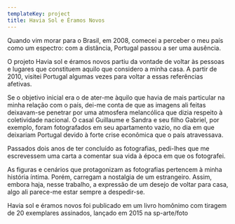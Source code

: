 ```yaml
---
templateKey: project
title: Havia Sol e Éramos Novos
---
```

Quando vim morar para o Brasil, em 2008, comecei a perceber o meu país como um espectro: com a distância, Portugal passou a ser uma ausência.


O projeto Havia sol e éramos novos partiu da vontade de voltar às pessoas e lugares que constituem aquilo que considero a minha casa. A partir de 2010, visitei Portugal algumas vezes para voltar a essas referências afetivas. 


Se o objetivo inicial era o de ater-me àquilo que havia de mais particular na minha relação com o país, dei-me conta de que as imagens ali feitas deixavam-se penetrar por uma atmosfera melancólica que dizia respeito à coletividade nacional. O casal Guillaume e Sandra e seu filho Gabriel, por exemplo, foram fotografados em seu apartamento vazio, no dia em que deixariam Portugal devido à forte crise econômica que o país atravessava.


Passados dois anos de ter concluído as fotografias, pedi-lhes que me escrevessem uma carta a comentar sua vida à época em que os fotografei.


As figuras e cenários que protagonizam as fotografias pertencem à minha história íntima. Porém, carregam a nostalgia de um estrangeiro. Assim, embora haja, nesse trabalho, a expressão de um desejo de voltar para casa, algo ali parece-me estar sempre a despedir-se.

Havia sol e éramos novos foi publicado em um livro homônimo com tiragem de 20 exemplares assinados, lançado em 2015 na sp-arte/foto
